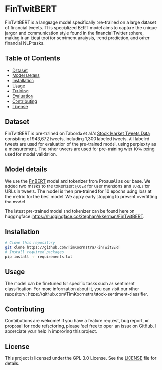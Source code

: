 # FinTwitBERT

FinTwitBERT is a language model specifically pre-trained on a large dataset of financial tweets. This specialized BERT model aims to capture the unique jargon and communication style found in the financial Twitter sphere, making it an ideal tool for sentiment analysis, trend prediction, and other financial NLP tasks.

## Table of Contents
- [Dataset](#dataset)
- [Model Details](#model-details)
- [Installation](#installation)
- [Usage](#usage)
- [Training](#training)
- [Evaluation](#evaluation)
- [Contributing](#contributing)
- [License](#license)

## Dataset
FinTwitBERT is pre-trained on Taborda et al.'s [Stock Market Tweets Data](https://ieee-dataport.org/open-access/stock-market-tweets-data) consisting of 943,672 tweets, including 1,300 labeled tweets. All labeled tweets are used for evaluation of the pre-trained model, using perplexity as a measurement. The other tweets are used for pre-training with 10% being used for model validation.

## Model details
We use the [FinBERT](https://huggingface.co/ProsusAI/finbert) model and tokenizer from ProsusAI as our base. We added two masks to the tokenizer: `@USER` for user mentions and `[URL]` for URLs in tweets. The model is then pre-trained for 10 epochs using loss at the metric for the best model. We apply early stopping to prevent overfitting the model.

The latest pre-trained model and tokenizer can be found here on huggingface: https://huggingface.co/StephanAkkerman/FinTwitBERT.

## Installation
```bash
# Clone this repository
git clone https://github.com/TimKoornstra/FinTwitBERT
# Install required packages
pip install -r requirements.txt
```
## Usage
The model can be finetuned for specific tasks such as sentiment classification. For more information about it, you can visit our other repository: https://github.com/TimKoornstra/stock-sentiment-classifier.

## Contributing
Contributions are welcome! If you have a feature request, bug report, or proposal for code refactoring, please feel free to open an issue on GitHub. I appreciate your help in improving this project.

## License
This project is licensed under the GPL-3.0 License. See the [LICENSE](LICENSE) file for details.
